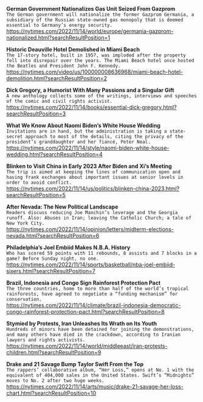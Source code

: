 **German Government Nationalizes Gas Unit Seized From Gazprom**\
`The German government will nationalize the former Gazprom Germania, a subsidiary of the Russian state-owned gas monopoly that is deemed essential to Germany’s energy security.`\
https://nytimes.com/2022/11/14/world/europe/germania-gazprom-nationalized.html?searchResultPosition=1

**Historic Deauville Hotel Demolished in Miami Beach**\
`The 17-story hotel, built in 1957, was imploded after the property fell into disrepair over the years. The Miami Beach hotel once hosted the Beatles and President John F. Kennedy.`\
https://nytimes.com/video/us/100000008636968/miami-beach-hotel-demolition.html?searchResultPosition=2

**Dick Gregory, a Humorist With Many Passions and a Singular Gift**\
`A new anthology collects some of the writings, interviews and speeches of the comic and civil rights activist.`\
https://nytimes.com/2022/11/14/books/essential-dick-gregory.html?searchResultPosition=3

**What We Know About Naomi Biden’s White House Wedding**\
`Invitations are in hand, but the administration is taking a state-secret approach to most of the details, citing the privacy of the president’s granddaughter and her fiancé, Peter Neal.`\
https://nytimes.com/2022/11/14/style/naomi-biden-white-house-wedding.html?searchResultPosition=4

**Blinken to Visit China in Early 2023 After Biden and Xi’s Meeting**\
`The trip is aimed at keeping the lines of communication open and having frank exchanges about important issues at senior levels in order to avoid conflict.`\
https://nytimes.com/2022/11/14/us/politics/blinken-china-2023.html?searchResultPosition=5

**After Nevada: The New Political Landscape**\
`Readers discuss reducing Joe Manchin’s leverage and the Georgia runoff. Also: Abuses in Iran; leaving the Catholic Church; a tale of New York City.`\
https://nytimes.com/2022/11/14/opinion/letters/midterm-elections-nevada.html?searchResultPosition=6

**Philadelphia’s Joel Embiid Makes N.B.A. History**\
`Who has scored 59 points with 11 rebounds, 8 assists and 7 blocks in a game? Before Sunday night, no one.`\
https://nytimes.com/2022/11/14/sports/basketball/nba-joel-embiid-sixers.html?searchResultPosition=7

**Brazil, Indonesia and Congo Sign Rainforest Protection Pact**\
`The three countries, home to more than half of the world’s tropical rainforests, have agreed to negotiate a “funding mechanism” for conservation.`\
https://nytimes.com/2022/11/14/climate/brazil-indonesia-democratic-congo-rainforest-protection-pact.html?searchResultPosition=8

**Stymied by Protests, Iran Unleashes Its Wrath on Its Youth**\
`Hundreds of minors have been detained for joining the demonstrations, and many others have died in the crackdown, according to Iranian lawyers and rights activists.`\
https://nytimes.com/2022/11/14/world/middleeast/iran-protests-children.html?searchResultPosition=9

**Drake and 21 Savage Bump Taylor Swift From the Top**\
`The rappers’ collaborative album, “Her Loss,” opens at No. 1 with the equivalent of 404,000 sales in the United States. Swift’s “Midnights” moves to No. 2 after two huge weeks.`\
https://nytimes.com/2022/11/14/arts/music/drake-21-savage-her-loss-chart.html?searchResultPosition=10

